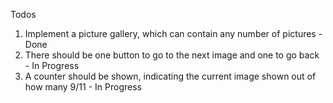 Todos
1. Implement a picture gallery, which can contain any number of pictures - Done
2. There should be one button to go to the next image and one to go back - In Progress
3. A counter should be shown, indicating the current image shown out of how many 9/11 - In Progress
